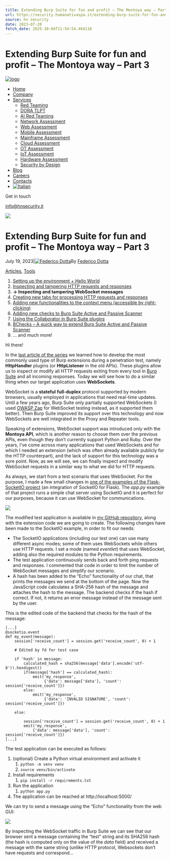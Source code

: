 ```yaml
---
title: Extending Burp Suite for fun and profit – The Montoya way – Part 3
url: https://security.humanativaspa.it/extending-burp-suite-for-fun-and-profit-the-montoya-way-part-3/
source: hn security
date: 2023-07-20
fetch_date: 2025-10-04T11:54:54.464116
---
```


# Extending Burp Suite for fun and profit – The Montoya way – Part 3

[![logo](https://hnsecurity.it/wp-content/uploads/2025/09/HN_Security_v2.svg)](https://hnsecurity.it/)

* [Home](https://hnsecurity.it)
* [Company](https://hnsecurity.it/company/)
* [Services](https://hnsecurity.it/services/)
  + [Red Teaming](https://hnsecurity.it/services/red-teaming/)
  + [DORA TLPT](https://hnsecurity.it/services/threat-led-penetration-test-dora/)
  + [AI Red Teaming](https://hnsecurity.it/services/ai-red-teaming/)
  + [Network Assessment](https://hnsecurity.it/services/network-assessment/)
  + [Web Assessment](https://hnsecurity.it/services/web-application-assessment/)
  + [Mobile Assessment](https://hnsecurity.it/services/mobile-application-assessment/)
  + [Mainframe Assessment](https://hnsecurity.it/services/mainframe-assessment/)
  + [Cloud Assessment](https://hnsecurity.it/services/cloud-assessment/)
  + [OT Assessment](https://hnsecurity.it/services/ot-assessment/)
  + [IoT Assessment](https://hnsecurity.it/services/iot-assessment/)
  + [Hardware Assessment](https://hnsecurity.it/services/hardware-assessment/)
  + [Security by Design](https://hnsecurity.it/services/security-by-design/)
* [Blog](https://hnsecurity.it/blog/)
* [Careers](https://hnsecurity.it/careers/)
* [Contacts](https://hnsecurity.it/contacts/)
* [![Italian](https://hnsecurity.it/wp-content/plugins/sitepress-multilingual-cms/res/flags/it.svg)](https://hnsecurity.it/it/blog/extending-burp-suite-for-fun-and-profit-the-montoya-way-part-3/ "Switch to ")

Get in touch

info@hnsecurity.it

![](https://hnsecurity.it/wp-content/uploads/2025/09/BURP-uai-836x836.jpg)

# Extending Burp Suite for fun and profit – The Montoya way – Part 3

July 19, 2023|[![Federico Dotta](https://hnsecurity.it/wp-content/uploads/2025/09/Dotta-sm-150x150.jpg)](https://hnsecurity.it/blog/author/federico-dotta/)By [Federico Dotta](https://hnsecurity.it/blog/author/federico-dotta/)

[Articles](https://hnsecurity.it/blog/category/articles/ "View all posts in Articles"), [Tools](https://hnsecurity.it/blog/category/tools/ "View all posts in Tools")

1. [Setting up the environment + Hello World](https://hnsecurity.it/blog/extending-burp-suite-for-fun-and-profit-the-montoya-way-part-1/)
2. [Inspecting and tampering HTTP requests and responses](https://hnsecurity.it/blog/extending-burp-suite-for-fun-and-profit-the-montoya-way-part-2/)
3. **-> Inspecting and tampering WebSocket messages**
4. [Creating new tabs for processing HTTP requests and responses](https://hnsecurity.it/blog/extending-burp-suite-for-fun-and-profit-the-montoya-way-part-4/)
5. [Adding new functionalities to the context menu (accessible by right-clicking)](https://hnsecurity.it/blog/extending-burp-suite-for-fun-and-profit-the-montoya-way-part-5/)
6. [Adding new checks to Burp Suite Active and Passive Scanner](https://hnsecurity.it/blog/extending-burp-suite-for-fun-and-profit-the-montoya-way-part-6/)
7. [Using the Collaborator in Burp Suite plugins](https://hnsecurity.it/blog/extending-burp-suite-for-fun-and-profit-the-montoya-way-part-7/)
8. [BChecks – A quick way to extend Burp Suite Active and Passive Scanner](https://hnsecurity.it/blog/extending-burp-suite-for-fun-and-profit-the-montoya-way-part-8/)
9. … and much more!

Hi there!

In the [last article of the series](https://hnsecurity.it/blog/extending-burp-suite-for-fun-and-profit-the-montoya-way-part-2/) we learned how to develop the most commonly used type of Burp extensions during a penetration test, namely **HttpHandler** plugins (or **HttpListener** in the old APIs). These plugins allow us to inspect or modify all HTTP requests exiting from every tool in [Burp Suite](https://portswigger.net/burp) and all incoming responses. Today we will see how to do a similar thing when our target application uses **WebSockets**.

WebSocket is a **stateful** **full-duplex** protocol supported by modern browsers, usually employed in applications that need real-time updates. Until a few years ago, Burp Suite only partially supported WebSockets (I used [OWASP Zap](https://www.zaproxy.org/) for WebSocket testing instead, as it supported them better). Then Burp Suite improved its support over this technology and now WebSockets are well integrated in the Proxy and Repeater tools.

Speaking of extensions, WebSocket support was introduced only with the **Montoya API**, which is another reason to choose them over the previous APIs, even though they don’t currently support Python and Ruby. Over the years, I’ve come across many applications that used WebSockets and for which I needed an extension (which was often already available publicly for the HTTP counterpart), and the lack of support for this technology was a sore point. Now, as we will see, we can finally inspect and modify WebSocket requests in a similar way to what we did for HTTP requests.

As always, we start from a test scenario that uses WebSocket. For the purpose, I made a few small changes in [one of the examples of the Flask-SocketIO project](https://github.com/miguelgrinberg/Flask-SocketIO/tree/main/example) (an integration of SocketIO for Flask). The *app.py* example of that project runs a simple chat server using SocketIO and it is perfect for our purposes, because it can use WebSocket for communications.

![](https://hnsecurity.it/wp-content/uploads/2023/06/e1-1.png)

The modified test application is available in [my GitHub repository](https://github.com/federicodotta/Burp-Suite-Extender-Montoya-Course), along with the extension code we are going to create. The following changes have been made to the SocketIO example, in order to fit our needs:

* The SocketIO applications (including our test one) can use many different async modes; some of them uses WebSockets while others use HTTP requests. I set a mode (named *eventlet*) that uses WebSocket, adding also the required modules to the Python requirements.
* The test application continuously sends back and forth ping requests and responses. I commented that code in order to limit the number of WebSocket messages and simplify our scenario.
* A hash has been added to the “Echo” functionality of our chat, that prints the messages we send at the bottom of the page. Now the JavaScript code calculates a SHA-256 hash of the message and attaches the hash to the message. The backend checks if the hash if correct. If not, it returns an error message instead of the message sent by the user.

This is the edited code of the backend that checks for the hash of the message:

```
[...]
@socketio.event
def my_event(message):
    session['receive_count'] = session.get('receive_count', 0) + 1

    # Edited by fd for test case

    if 'hash' in message:
        calculated_hash = sha256(message['data'].encode('utf-8')).hexdigest()
        if(message['hash'] == calculated_hash):
            emit('my_response',
                 {'data': message['data'], 'count': session['receive_count']})
        else:
            emit('my_response',
                 {'data': 'INVALID SIGNATURE', 'count': session['receive_count']})

    else:

        session['receive_count'] = session.get('receive_count', 0) + 1
        emit('my_response',
            {'data': message['data'], 'count': session['receive_count']})
[...]
```

The test application can be executed as follows:

1. (optional) Create a Python virtual environment and activate it
   1. `python -m venv venv`
   2. `source venv/bin/activate`
2. Install requirements
   1. `pip install -r requirements.txt`
3. Run the application
   1. `python app.py`
4. The application can be reached at http://localhost:5000/

We can try to send a message using the “Echo” functionality from the web GUI:

![](https://hnsecurity.it/wp-content/uploads/2023/06/e2-2.png)

By inspecting the WebSocket traffic in Burp Suite we can see that our browser sent a message containing the “test” string and its SHA256 hash (the hash is computed only on the value of the *data* field) and received a message with the same string (unlike HTTP protocol, Websockets don’t have requests and correspond...
